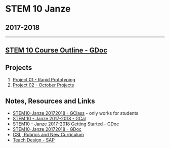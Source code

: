 # STEM 10 Janze
## 2017-2018
___
## [STEM 10 Course Outline - GDoc](https://docs.google.com/document/d/10nxWg3lHg5t5VlYSjlPYpr0dF4jg5tYDT1in2Ka5RWE/edit?usp=sharing)
## Projects
1. [Project 01 - Rapid Prototyping](project01-rapidproto.md)
2. [Project 02 - October Projects](project02-octoprojects.md)
<!-- 3. [Project 03 - Water](project03-water.md)
-->

## Notes, Resources and Links
- [STEM10-Janze 20172018 - GClass](https://classroom.google.com/u/0/c/NzQyNzAwNDgzMFpa) - only works for students
- [STEM 10 - Janze 2017-2018 -  GCal](https://calendar.google.com/calendar/embed?src=templeton.vsb.bc.ca_classroom52e10c0b%40group.calendar.google.com)
- [STEM10 - Janze 2017-2018 Getting Started - GDoc](https://docs.google.com/document/d/1kSDbodRk6W1GjhkqYeGrjtwxlLl2X1ucBp5cE2s2C3c/edit?usp=sharing)
- [STEM10-Janze 20172018 - GDoc](https://docs.google.com/document/d/1wEQ3G30G9fM3glb9uK8iddilBpkFOJrOMs5PaPbvQ0I/edit#heading=h.wyreapppk4qa) 
- [CSL, Rubrics and New Curriculum](/inquiry/csl-rubrics.md)
- [Teach Design - SAP](https://www.build.me/teachdesign/)
